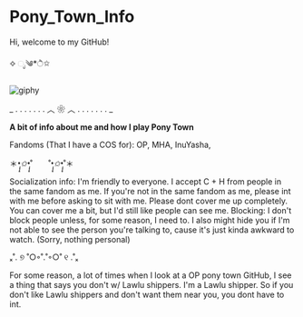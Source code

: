 # Pony_Town_Info
Hi, welcome to my GitHub!

✧ ೃ༄*ੈ✩

![giphy](https://github.com/user-attachments/assets/c0640721-b750-49e2-a563-c99b5a5be476)

_ . . . . . . . ︿ ❀ ︿ . . . . . . . _

**A bit of info about me and how I play Pony Town**

Fandoms (That I have a COS for): OP, MHA, InuYasha, 

＊*•̩̩͙✩•̩̩͙*˚　　˚*•̩̩͙✩•̩̩͙*˚＊

Socialization info: I'm friendly to everyone. I accept C + H from people in the same fandom as me. If you're not in the same fandom as me, please int with me before asking to sit with me. 
Please dont cover me up completely. You can cover me a bit, but I'd still like people can see me. 
Blocking: I don't block people unless, for some reason, I need to. I also might hide you if I'm not able to see the person you're talking to, cause it's just kinda awkward to watch. (Sorry, nothing personal)

ₓ˚. ୭ ˚○◦˚.˚◦○˚ ୧ .˚ₓ

For some reason, a lot of times when I look at a OP pony town GitHub, I see a thing that says you don't w/ Lawlu shippers. I'm a Lawlu shipper. So if you don't like Lawlu shippers and don't want them near you, you dont have to int.
